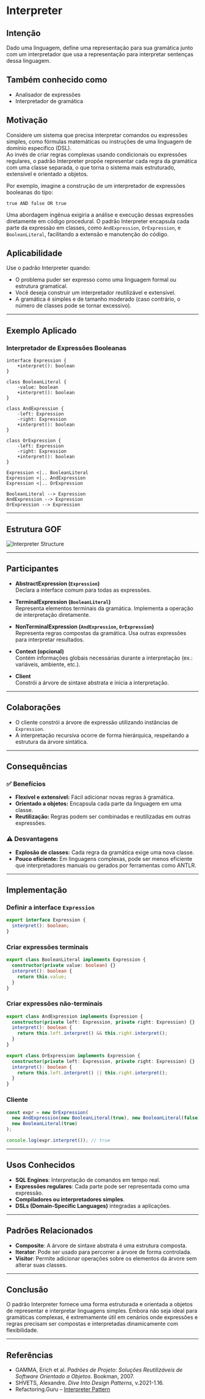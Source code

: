 # Interpreter

## Intenção  
Dado uma linguagem, define uma representação para sua gramática junto com um interpretador que usa a representação para interpretar sentenças dessa linguagem.

## Também conhecido como  
- Analisador de expressões  
- Interpretador de gramática  

## Motivação  
Considere um sistema que precisa interpretar comandos ou expressões simples, como fórmulas matemáticas ou instruções de uma linguagem de domínio específico (DSL).  
Ao invés de criar regras complexas usando condicionais ou expressões regulares, o padrão Interpreter propõe representar cada regra da gramática com uma classe separada, o que torna o sistema mais estruturado, extensível e orientado a objetos.  

Por exemplo, imagine a construção de um interpretador de expressões booleanas do tipo:  
```
true AND false OR true
```

Uma abordagem ingênua exigiria a análise e execução dessas expressões diretamente em código procedural. O padrão Interpreter encapsula cada parte da expressão em classes, como `AndExpression`, `OrExpression`, e `BooleanLiteral`, facilitando a extensão e manutenção do código.

## Aplicabilidade  
Use o padrão Interpreter quando:

- O problema puder ser expresso como uma linguagem formal ou estrutura gramatical.
- Você deseja construir um interpretador reutilizável e extensível.
- A gramática é simples e de tamanho moderado (caso contrário, o número de classes pode se tornar excessivo).

---

## Exemplo Aplicado  
### Interpretador de Expressões Booleanas

```plantuml
interface Expression {
    +interpret(): boolean
}

class BooleanLiteral {
    -value: boolean
    +interpret(): boolean
}

class AndExpression {
    -left: Expression
    -right: Expression
    +interpret(): boolean
}

class OrExpression {
    -left: Expression
    -right: Expression
    +interpret(): boolean
}

Expression <|.. BooleanLiteral  
Expression <|.. AndExpression  
Expression <|.. OrExpression  

BooleanLiteral --> Expression  
AndExpression --> Expression  
OrExpression --> Expression  
```

---

## Estrutura GOF

![Interpreter Structure](https://refactoring.guru/images/patterns/diagrams/interpreter/structure.png)

---

## Participantes

- **AbstractExpression (`Expression`)**  
  Declara a interface comum para todas as expressões.

- **TerminalExpression (`BooleanLiteral`)**  
  Representa elementos terminais da gramática. Implementa a operação de interpretação diretamente.

- **NonTerminalExpression (`AndExpression`, `OrExpression`)**  
  Representa regras compostas da gramática. Usa outras expressões para interpretar resultados.

- **Context (opcional)**  
  Contém informações globais necessárias durante a interpretação (ex.: variáveis, ambiente, etc.).

- **Client**  
  Constrói a árvore de sintaxe abstrata e inicia a interpretação.

---

## Colaborações

- O cliente constrói a árvore de expressão utilizando instâncias de `Expression`.
- A interpretação recursiva ocorre de forma hierárquica, respeitando a estrutura da árvore sintática.

---

## Consequências

### ✅ Benefícios
- **Flexível e extensível:** Fácil adicionar novas regras à gramática.
- **Orientado a objetos:** Encapsula cada parte da linguagem em uma classe.
- **Reutilização:** Regras podem ser combinadas e reutilizadas em outras expressões.

### ⚠️ Desvantagens
- **Explosão de classes:** Cada regra da gramática exige uma nova classe.
- **Pouco eficiente:** Em linguagens complexas, pode ser menos eficiente que interpretadores manuais ou gerados por ferramentas como ANTLR.

---

## Implementação

### Definir a interface `Expression`

```ts
export interface Expression {
  interpret(): boolean;
}
```

### Criar expressões terminais

```ts
export class BooleanLiteral implements Expression {
  constructor(private value: boolean) {}
  interpret(): boolean {
    return this.value;
  }
}
```

### Criar expressões não-terminais

```ts
export class AndExpression implements Expression {
  constructor(private left: Expression, private right: Expression) {}
  interpret(): boolean {
    return this.left.interpret() && this.right.interpret();
  }
}
```

```ts
export class OrExpression implements Expression {
  constructor(private left: Expression, private right: Expression) {}
  interpret(): boolean {
    return this.left.interpret() || this.right.interpret();
  }
}
```

### Cliente

```ts
const expr = new OrExpression(
  new AndExpression(new BooleanLiteral(true), new BooleanLiteral(false)),
  new BooleanLiteral(true)
);

console.log(expr.interpret()); // true
```

---

## Usos Conhecidos

- **SQL Engines**: Interpretação de comandos em tempo real.
- **Expressões regulares**: Cada parte pode ser representada como uma expressão.
- **Compiladores ou interpretadores simples**.
- **DSLs (Domain-Specific Languages)** integradas a aplicações.

---

## Padrões Relacionados

- **Composite**: A árvore de sintaxe abstrata é uma estrutura composta.
- **Iterator**: Pode ser usado para percorrer a árvore de forma controlada.
- **Visitor**: Permite adicionar operações sobre os elementos da árvore sem alterar suas classes.

---

## Conclusão  
O padrão Interpreter fornece uma forma estruturada e orientada a objetos de representar e interpretar linguagens simples. Embora não seja ideal para gramáticas complexas, é extremamente útil em cenários onde expressões e regras precisam ser compostas e interpretadas dinamicamente com flexibilidade.

---

## Referências

- GAMMA, Erich et al. *Padrões de Projeto: Soluções Reutilizáveis de Software Orientado a Objetos*. Bookman, 2007.  
- SHVETS, Alexandre. *Dive Into Design Patterns*, v.2021-1.16.  
- Refactoring.Guru – [Interpreter Pattern](https://refactoring.guru/design-patterns/interpreter)
